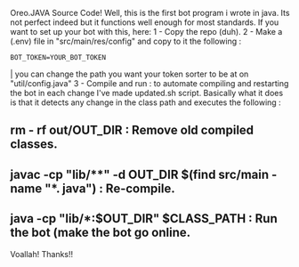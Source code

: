 Oreo.JAVA Source Code! 
Well, this is the first bot program i wrote in java. Its not perfect indeed but it functions well enough for most standards. 
If you want to set up your bot with this, here: 
1 - Copy the repo (duh). 
2 - Make a (.env) file in "src/main/res/config" and copy to it the following :

    BOT_TOKEN=YOUR_BOT_TOKEN

 | you can change the path you want your token sorter to be at on "util/config.java"
3 - Compile and run :
  to automate compiling and restarting the bot in each change I've made updated.sh script. 
  Basically what it does is that it detects any change in the class path and executes the following :
  ## rm - rf out/OUT_DIR : Remove old compiled classes. 
  ## javac -cp "lib/**" -d OUT_DIR $(find src/main -name "*. java") : Re-compile. 
  ## java -cp "lib/*:$OUT_DIR" $CLASS_PATH : Run the bot (make the bot go online. 
  Voallah! 
  Thanks!! 
